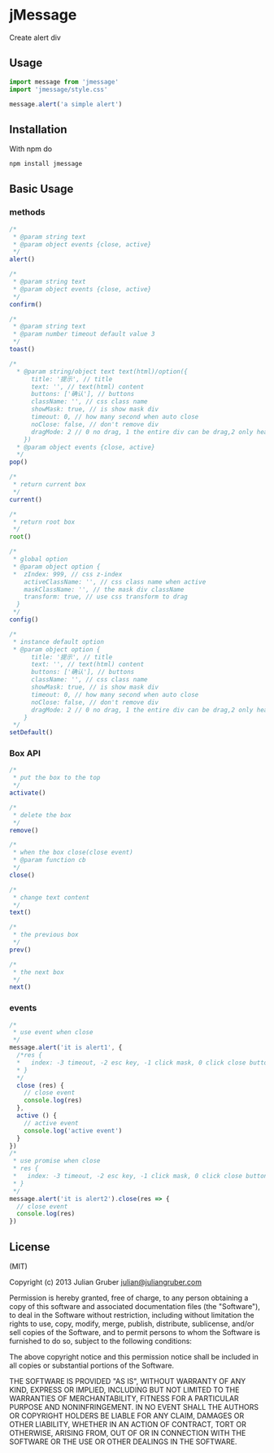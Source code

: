 # jMessage

Create alert div

## Usage

```javascript
import message from 'jmessage'
import 'jmessage/style.css'

message.alert('a simple alert')
```

## Installation

With npm do

```javascript
npm install jmessage
```

## Basic Usage

### methods

```javascript
/*
 * @param string text
 * @param object events {close, active}
 */
alert()

/*
 * @param string text
 * @param object events {close, active}
 */
confirm()

/*
 * @param string text
 * @param number timeout default value 3
 */
toast()

/*
  * @param string/object text text(html)/option({
      title: '提示', // title
      text: '', // text(html) content
      buttons: ['确认'], // buttons
      className: '', // css class name
      showMask: true, // is show mask div
      timeout: 0, // how many second when auto close
      noClose: false, // don't remove div
      dragMode: 2 // 0 no drag, 1 the entire div can be drag,2 only head can be drag
    })
  * @param object events {close, active}
  */
pop()

/*
 * return current box
 */
current()

/*
 * return root box
 */
root()

/*
 * global option
 * @param object option {
 *  zIndex: 999, // css z-index
    activeClassName: '', // css class name when active
    maskClassName: '', // the mask div className
    transform: true, // use css transform to drag
  }
 */
config()

/*
 * instance default option
 * @param object option {
      title: '提示', // title
      text: '', // text(html) content
      buttons: ['确认'], // buttons
      className: '', // css class name
      showMask: true, // is show mask div
      timeout: 0, // how many second when auto close
      noClose: false, // don't remove div
      dragMode: 2 // 0 no drag, 1 the entire div can be drag,2 only head can be drag
    }
 */
setDefault()
```

### Box API

```javascript
/*
 * put the box to the top
 */
activate()

/*
 * delete the box
 */
remove()

/*
 * when the box close(close event)
 * @param function cb
 */
close()

/*
 * change text content
 */
text()

/*
 * the previous box
 */
prev()

/*
 * the next box
 */
next()
```

### events

```javascript
/*
 * use event when close
 */
message.alert('it is alert1', {
  /*res {
  *   index: -3 timeout, -2 esc key, -1 click mask, 0 click close button, 1~ click footer buttons
  * }
  */
  close (res) {
    // close event
    console.log(res)
  },
  active () {
    // active event
    console.log('active event')
  }
})
/*
 * use promise when close
 * res {
 *   index: -3 timeout, -2 esc key, -1 click mask, 0 click close button, 1~ click footer buttons
 * }
 */
message.alert('it is alert2').close(res => {
  // close event
  console.log(res)
})
```

## License

(MIT)

Copyright (c) 2013 Julian Gruber <julian@juliangruber.com>

Permission is hereby granted, free of charge, to any person obtaining a copy of this software and associated documentation files (the "Software"), to deal in the Software without restriction, including without limitation the rights to use, copy, modify, merge, publish, distribute, sublicense, and/or sell copies of the Software, and to permit persons to whom the Software is furnished to do so, subject to the following conditions:

The above copyright notice and this permission notice shall be included in all copies or substantial portions of the Software.

THE SOFTWARE IS PROVIDED "AS IS", WITHOUT WARRANTY OF ANY KIND, EXPRESS OR IMPLIED, INCLUDING BUT NOT LIMITED TO THE WARRANTIES OF MERCHANTABILITY, FITNESS FOR A PARTICULAR PURPOSE AND NONINFRINGEMENT. IN NO EVENT SHALL THE AUTHORS OR COPYRIGHT HOLDERS BE LIABLE FOR ANY CLAIM, DAMAGES OR OTHER LIABILITY, WHETHER IN AN ACTION OF CONTRACT, TORT OR OTHERWISE, ARISING FROM, OUT OF OR IN CONNECTION WITH THE SOFTWARE OR THE USE OR OTHER DEALINGS IN THE SOFTWARE.